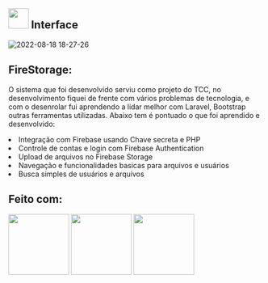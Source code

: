 ## <img src='https://user-images.githubusercontent.com/78568759/185500398-d85f00a2-8503-4dec-84bf-a9b057f5c863.png' width='40px'> Interface 
![2022-08-18 18-27-26](https://user-images.githubusercontent.com/78568759/185499327-69e14779-62de-4e40-a8a0-d77e98dbba21.gif)
## FireStorage:
O sistema que foi desenvolvido serviu como projeto do TCC, no desenvolvimento fiquei de frente com vários problemas de tecnologia, e com o desenrolar fui aprendendo a lidar melhor com Laravel, Bootstrap outras ferramentas utilizadas. 
Abaixo tem é pontuado o que foi aprendido e desenvolvido:
<li>Integração com Firebase usando Chave secreta e PHP</li>
<li>Controle de contas e login com Firebase Authentication</li>
<li>Upload de arquivos no Firebase Storage</li>
<li>Navegação e funcionalidades basicas para arquivos e usuários</li>
<li>Busca simples de usuários e arquivos</li>

## Feito com:
<div >
<img src="https://user-images.githubusercontent.com/78568759/185504679-94a9cd91-97cc-4a7e-bc5e-d4a94de52047.png" width='120px' >
<img src="https://user-images.githubusercontent.com/78568759/185504529-558e93f7-50a8-45be-bbfb-f2301f15380d.png"  width='120px'>
<img src="https://user-images.githubusercontent.com/78568759/185504517-3d21ed41-a281-44fb-a97b-ba4c3da1fa87.png" width='120px'>
</div>
